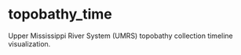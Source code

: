 # topobathy_time
Upper Mississippi River System (UMRS) topobathy collection timeline visualization.
